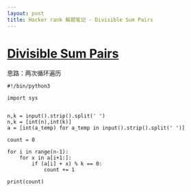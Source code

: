 ```yaml
---
layout: post
title: Hacker rank 解题笔记 - Divisible Sum Pairs
---
```


# [Divisible Sum Pairs](https://www.hackerrank.com/challenges/divisible-sum-pairs)

思路：两次循环遍历

```
#!/bin/python3

import sys


n,k = input().strip().split(' ')
n,k = [int(n),int(k)]
a = [int(a_temp) for a_temp in input().strip().split(' ')]

count = 0

for i in range(n-1):
    for x in a[i+1:]:
        if (a[i] + x) % k == 0:
            count += 1

print(count)
```